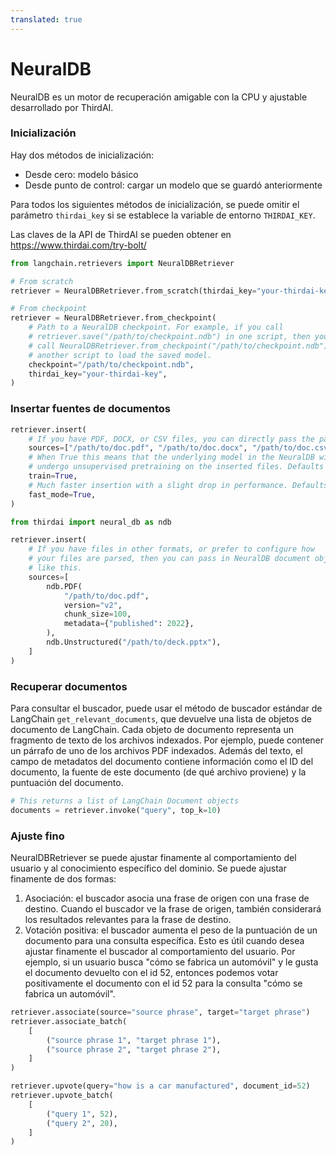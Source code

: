 ```yaml
---
translated: true
---
```


# **NeuralDB**

NeuralDB es un motor de recuperación amigable con la CPU y ajustable desarrollado por ThirdAI.

### **Inicialización**

Hay dos métodos de inicialización:
- Desde cero: modelo básico
- Desde punto de control: cargar un modelo que se guardó anteriormente

Para todos los siguientes métodos de inicialización, se puede omitir el parámetro `thirdai_key` si se establece la variable de entorno `THIRDAI_KEY`.

Las claves de la API de ThirdAI se pueden obtener en https://www.thirdai.com/try-bolt/

```python
from langchain.retrievers import NeuralDBRetriever

# From scratch
retriever = NeuralDBRetriever.from_scratch(thirdai_key="your-thirdai-key")

# From checkpoint
retriever = NeuralDBRetriever.from_checkpoint(
    # Path to a NeuralDB checkpoint. For example, if you call
    # retriever.save("/path/to/checkpoint.ndb") in one script, then you can
    # call NeuralDBRetriever.from_checkpoint("/path/to/checkpoint.ndb") in
    # another script to load the saved model.
    checkpoint="/path/to/checkpoint.ndb",
    thirdai_key="your-thirdai-key",
)
```

### **Insertar fuentes de documentos**

```python
retriever.insert(
    # If you have PDF, DOCX, or CSV files, you can directly pass the paths to the documents
    sources=["/path/to/doc.pdf", "/path/to/doc.docx", "/path/to/doc.csv"],
    # When True this means that the underlying model in the NeuralDB will
    # undergo unsupervised pretraining on the inserted files. Defaults to True.
    train=True,
    # Much faster insertion with a slight drop in performance. Defaults to True.
    fast_mode=True,
)

from thirdai import neural_db as ndb

retriever.insert(
    # If you have files in other formats, or prefer to configure how
    # your files are parsed, then you can pass in NeuralDB document objects
    # like this.
    sources=[
        ndb.PDF(
            "/path/to/doc.pdf",
            version="v2",
            chunk_size=100,
            metadata={"published": 2022},
        ),
        ndb.Unstructured("/path/to/deck.pptx"),
    ]
)
```

### **Recuperar documentos**

Para consultar el buscador, puede usar el método de buscador estándar de LangChain `get_relevant_documents`, que devuelve una lista de objetos de documento de LangChain. Cada objeto de documento representa un fragmento de texto de los archivos indexados. Por ejemplo, puede contener un párrafo de uno de los archivos PDF indexados. Además del texto, el campo de metadatos del documento contiene información como el ID del documento, la fuente de este documento (de qué archivo proviene) y la puntuación del documento.

```python
# This returns a list of LangChain Document objects
documents = retriever.invoke("query", top_k=10)
```

### **Ajuste fino**

NeuralDBRetriever se puede ajustar finamente al comportamiento del usuario y al conocimiento específico del dominio. Se puede ajustar finamente de dos formas:
1. Asociación: el buscador asocia una frase de origen con una frase de destino. Cuando el buscador ve la frase de origen, también considerará los resultados relevantes para la frase de destino.
2. Votación positiva: el buscador aumenta el peso de la puntuación de un documento para una consulta específica. Esto es útil cuando desea ajustar finamente el buscador al comportamiento del usuario. Por ejemplo, si un usuario busca "cómo se fabrica un automóvil" y le gusta el documento devuelto con el id 52, entonces podemos votar positivamente el documento con el id 52 para la consulta "cómo se fabrica un automóvil".

```python
retriever.associate(source="source phrase", target="target phrase")
retriever.associate_batch(
    [
        ("source phrase 1", "target phrase 1"),
        ("source phrase 2", "target phrase 2"),
    ]
)

retriever.upvote(query="how is a car manufactured", document_id=52)
retriever.upvote_batch(
    [
        ("query 1", 52),
        ("query 2", 20),
    ]
)
```
